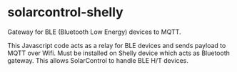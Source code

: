 # solarcontrol-shelly

Gateway for BLE (Bluetooth Low Energy) devices to MQTT.

This Javascript code acts as a relay for BLE devices and sends payload to MQTT over Wifi. Must be installed on Shelly device which acts as Bluetooth gateway. This allows SolarControl to handle BLE H/T devices.
